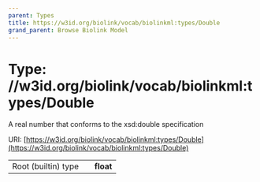 ```yaml
---
parent: Types
title: https://w3id.org/biolink/vocab/biolinkml:types/Double
grand_parent: Browse Biolink Model
---
```


# Type: //w3id.org/biolink/vocab/biolinkml:types/Double


A real number that conforms to the xsd:double specification

URI: [https://w3id.org/biolink/vocab/biolinkml:types/Double](https://w3id.org/biolink/vocab/biolinkml:types/Double)

|  |  |  |
| --- | --- | --- |
| Root (builtin) type | | **float** |
